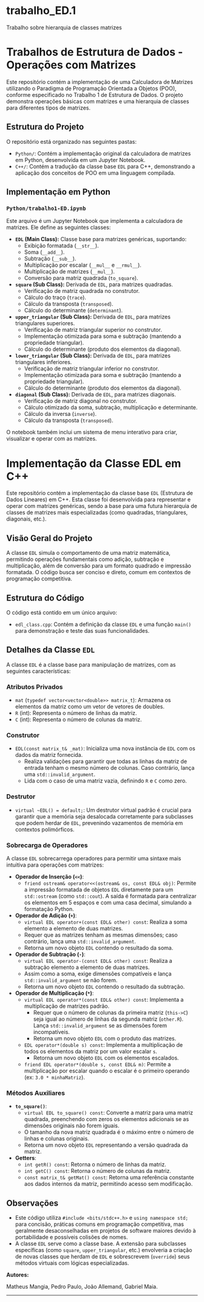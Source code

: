 # trabalho_ED.1
Trabalho sobre hierarquia de classes matrizes
# Trabalhos de Estrutura de Dados - Operações com Matrizes

Este repositório contém a implementação de uma Calculadora de Matrizes utilizando o Paradigma de Programação Orientada a Objetos (POO), conforme especificado no Trabalho 1 de Estrutura de Dados. O projeto demonstra operações básicas com matrizes e uma hierarquia de classes para diferentes tipos de matrizes.

## Estrutura do Projeto

O repositório está organizado nas seguintes pastas:

* `Python/`: Contém a implementação original da calculadora de matrizes em Python, desenvolvida em um Jupyter Notebook.
* `C++/`: Contém a tradução da classe base `EDL` para C++, demonstrando a aplicação dos conceitos de POO em uma linguagem compilada.

## Implementação em Python

### `Python/trabalho1-ED.ipynb`

Este arquivo é um Jupyter Notebook que implementa a calculadora de matrizes. Ele define as seguintes classes:

* **`EDL` (Main Class):** Classe base para matrizes genéricas, suportando:
    * Exibição formatada (`__str__`).
    * Soma (`__add__`).
    * Subtração (`__sub__`).
    * Multiplicação por escalar (`__mul__` e `__rmul__`).
    * Multiplicação de matrizes (`__mul__`).
    * Conversão para matriz quadrada (`to_square`).
* **`square` (Sub Class):** Derivada de `EDL`, para matrizes quadradas.
    * Verificação de matriz quadrada no construtor.
    * Cálculo do traço (`trace`).
    * Cálculo da transposta (`transposed`).
    * Cálculo do determinante (`determinant`).
* **`upper_triangular` (Sub Class):** Derivada de `EDL`, para matrizes triangulares superiores.
    * Verificação de matriz triangular superior no construtor.
    * Implementação otimizada para soma e subtração (mantendo a propriedade triangular).
    * Cálculo do determinante (produto dos elementos da diagonal).
* **`lower_triangular` (Sub Class):** Derivada de `EDL`, para matrizes triangulares inferiores.
    * Verificação de matriz triangular inferior no construtor.
    * Implementação otimizada para soma e subtração (mantendo a propriedade triangular).
    * Cálculo do determinante (produto dos elementos da diagonal).
* **`diagonal` (Sub Class):** Derivada de `EDL`, para matrizes diagonais.
    * Verificação de matriz diagonal no construtor.
    * Cálculo otimizado da soma, subtração, multiplicação e determinante.
    * Cálculo da inversa (`inverse`).
    * Cálculo da transposta (`transposed`).

O notebook também inclui um sistema de menu interativo para criar, visualizar e operar com as matrizes.


# Implementação da Classe EDL em C++

Este repositório contém a implementação da classe base `EDL` (Estrutura de Dados Lineares) em C++. Esta classe foi desenvolvida para representar e operar com matrizes genéricas, sendo a base para uma futura hierarquia de classes de matrizes mais especializadas (como quadradas, triangulares, diagonais, etc.).

## Visão Geral do Projeto

A classe `EDL` simula o comportamento de uma matriz matemática, permitindo operações fundamentais como adição, subtração e multiplicação, além de conversão para um formato quadrado e impressão formatada. O código busca ser conciso e direto, comum em contextos de programação competitiva.

## Estrutura do Código

O código está contido em um único arquivo:

* `edl_class.cpp`: Contém a definição da classe `EDL` e uma função `main()` para demonstração e teste das suas funcionalidades.

## Detalhes da Classe `EDL`

A classe `EDL` é a classe base para manipulação de matrizes, com as seguintes características:

### Atributos Privados

* `mat` (`typedef vector<vector<double>> matrix_t`): Armazena os elementos da matriz como um vetor de vetores de doubles.
* `R` (int): Representa o número de linhas da matriz.
* `C` (int): Representa o número de colunas da matriz.

### Construtor

* `EDL(const matrix_t& _mat)`: Inicializa uma nova instância de `EDL` com os dados da matriz fornecida.
    * Realiza validações para garantir que todas as linhas da matriz de entrada tenham o mesmo número de colunas. Caso contrário, lança uma `std::invalid_argument`.
    * Lida com o caso de uma matriz vazia, definindo `R` e `C` como zero.

### Destrutor

* `virtual ~EDL() = default;`: Um destrutor virtual padrão é crucial para garantir que a memória seja desalocada corretamente para subclasses que podem herdar de `EDL`, prevenindo vazamentos de memória em contextos polimórficos.

### Sobrecarga de Operadores

A classe `EDL` sobrecarrega operadores para permitir uma sintaxe mais intuitiva para operações com matrizes:

* **Operador de Inserção (`<<`)**:
    * `friend ostream& operator<<(ostream& os, const EDL& obj)`: Permite a impressão formatada de objetos `EDL` diretamente para um `std::ostream` (como `std::cout`). A saída é formatada para centralizar os elementos em 5 espaços e com uma casa decimal, simulando a formatação Python.
* **Operador de Adição (`+`)**:
    * `virtual EDL operator+(const EDL& other) const`: Realiza a soma elemento a elemento de duas matrizes.
    * Requer que as matrizes tenham as mesmas dimensões; caso contrário, lança uma `std::invalid_argument`.
    * Retorna um novo objeto `EDL` contendo o resultado da soma.
* **Operador de Subtração (`-`)**:
    * `virtual EDL operator-(const EDL& other) const`: Realiza a subtração elemento a elemento de duas matrizes.
    * Assim como a soma, exige dimensões compatíveis e lança `std::invalid_argument` se não forem.
    * Retorna um novo objeto `EDL` contendo o resultado da subtração.
* **Operador de Multiplicação (`*`)**:
    * `virtual EDL operator*(const EDL& other) const`: Implementa a multiplicação de matrizes padrão.
        * Requer que o número de colunas da primeira matriz (`this->C`) seja igual ao número de linhas da segunda matriz (`other.R`). Lança `std::invalid_argument` se as dimensões forem incompatíveis.
        * Retorna um novo objeto `EDL` com o produto das matrizes.
    * `EDL operator*(double s) const`: Implementa a multiplicação de todos os elementos da matriz por um valor escalar `s`.
        * Retorna um novo objeto `EDL` com os elementos escalados.
    * `friend EDL operator*(double s, const EDL& m)`: Permite a multiplicação por escalar quando o escalar é o primeiro operando (ex: `3.0 * minhaMatriz`).

### Métodos Auxiliares

* **`to_square()`**:
    * `virtual EDL to_square() const`: Converte a matriz para uma matriz quadrada, preenchendo com zeros os elementos adicionais se as dimensões originais não forem iguais.
    * O tamanho da nova matriz quadrada é o máximo entre o número de linhas e colunas originais.
    * Retorna um novo objeto `EDL` representando a versão quadrada da matriz.
* **Getters**:
    * `int getR() const`: Retorna o número de linhas da matriz.
    * `int getC() const`: Retorna o número de colunas da matriz.
    * `const matrix_t& getMat() const`: Retorna uma referência constante aos dados internos da matriz, permitindo acesso sem modificação.

## Observações

* Este código utiliza `#include <bits/stdc++.h>` e `using namespace std;` para concisão, práticas comuns em programação competitiva, mas geralmente desaconselhadas em projetos de software maiores devido à portabilidade e possíveis colisões de nomes.
* A classe `EDL` serve como a classe base. A extensão para subclasses específicas (como `square`, `upper_triangular`, etc.) envolveria a criação de novas classes que herdam de `EDL` e sobrescrevem (`override`) seus métodos virtuais com lógicas especializadas.

**Autores:**

Matheus Mangia,
Pedro Paulo,
João Allemand,
Gabriel Maia.


---
